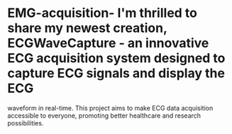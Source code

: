 # EMG-acquisition- I'm thrilled to share my newest creation, ECGWaveCapture - an innovative ECG acquisition system designed to capture ECG signals and display the ECG
waveform in real-time. This project aims to make ECG data acquisition accessible to everyone, promoting better healthcare and research possibilities.
